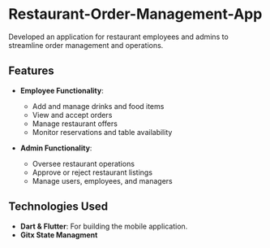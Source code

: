 # Restaurant-Order-Management-App
Developed an application for restaurant employees and admins to streamline order management and operations.

## Features

- **Employee Functionality**: 
  - Add and manage drinks and food items
  - View and accept orders
  - Manage restaurant offers
  - Monitor reservations and table availability

- **Admin Functionality**: 
  - Oversee restaurant operations
  - Approve or reject restaurant listings
  - Manage users, employees, and managers

## Technologies Used

- **Dart & Flutter**: For building the mobile application.
- **Gitx State Managment**
